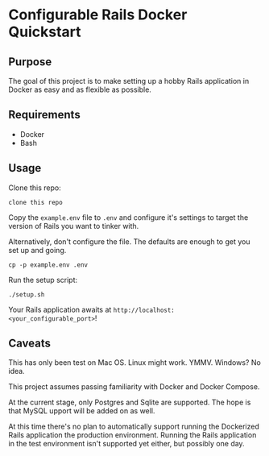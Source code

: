 # Configurable Rails Docker Quickstart

## Purpose

The goal of this project is to make setting up a hobby Rails application in Docker as easy and as flexible as possible.

## Requirements

* Docker
* Bash

## Usage

Clone this repo:

```
clone this repo
```

Copy the `example.env` file to `.env` and configure it's settings to target the version of Rails you want to tinker with.

Alternatively, don't configure the file. The defaults are enough to get you set up and going.

```
cp -p example.env .env
```

Run the setup script:

```
./setup.sh
```

Your Rails application awaits at `http://localhost:<your_configurable_port>`!

## Caveats

This has only been test on Mac OS. Linux might work. YMMV. Windows? No idea.

This project assumes passing familiarity with Docker and Docker Compose.

At the current stage, only Postgres and Sqlite are supported. The hope is that MySQL upport will be added on as well.

At this time there's no plan to automatically support running the Dockerized Rails application the production environment. Running the Rails application in the test environment isn't supported yet either, but possibly one day.
